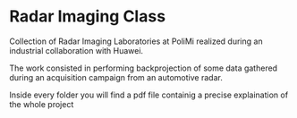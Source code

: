 # Radar Imaging Class

Collection of Radar Imaging Laboratories at PoliMi realized during an industrial collaboration with Huawei.

The work consisted in performing backprojection of some data gathered during an acquisition campaign from an automotive radar.

Inside every folder you will find a pdf file containig a precise explaination of the whole project
